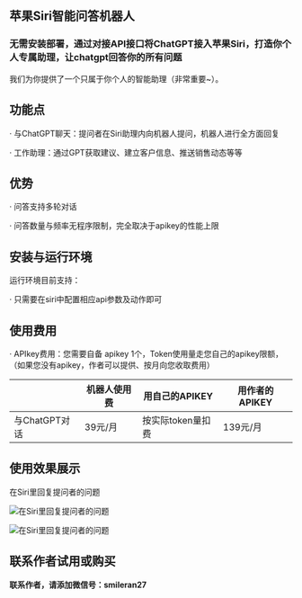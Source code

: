 ## 苹果Siri智能问答机器人
### 无需安装部署，通过对接API接口将ChatGPT接入苹果Siri，打造你个人专属助理，让chatgpt回答你的所有问题
我们为你提供了一个只属于你个人的智能助理（非常重要~）。


## 功能点
· 与ChatGPT聊天：提问者在Siri助理内向机器人提问，机器人进行全方面回复

· 工作助理：通过GPT获取建议、建立客户信息、推送销售动态等等

## 优势
· 问答支持多轮对话

· 问答数量与频率无程序限制，完全取决于apikey的性能上限


## 安装与运行环境
运行环境目前支持：

· 只需要在siri中配置相应api参数及动作即可


## 使用费用

· APIkey费用：您需要自备 apikey 1个，Token使用量走您自己的apikey限额，（如果您没有apikey，作者可以提供、按月向您收取费用）

|| 机器人使用费 | 用自己的APIKEY | 用作者的APIKEY |
|-------|-------|-------|-------|
| 与ChatGPT对话 | 39元/月 | 按实际token量扣费 |139元/月 |


## 使用效果展示
在Siri里回复提问者的问题

![在Siri里回复提问者的问题](https://p1.mingdaoyun.cn/RiceText/e50eb66a-8e91-4bbe-979a-ca5df9cde651/6049b3586c16421510d92328/20230528/aE7N2i1s5K6f5V1N0B9paVbO9U4keZdy5T6A74bk2i6R4L3X4g897Q9W4naEe628.png?e=1685253211&token=PGtAPYyCYxCQ1zckbL-ecATOk42z8P3jdPahEnzt:-mjFdrytkRth-mpAF55MfmqTsgc=)

![在Siri里回复提问者的问题](https://p1.mingdaoyun.cn/RiceText/e50eb66a-8e91-4bbe-979a-ca5df9cde651/6049b3586c16421510d92328/20230528/fb0T6h3G0L4LfVe47wbQ4q1ae8be0J7k5U0HeP6t5e566c9babfbd48q2UcJef69.png?e=1685253214&token=PGtAPYyCYxCQ1zckbL-ecATOk42z8P3jdPahEnzt:O5vZgJhdNwKq1FuYglIFLyPpGxw=)



## 联系作者试用或购买
**联系作者，请添加微信号：smileran27**
